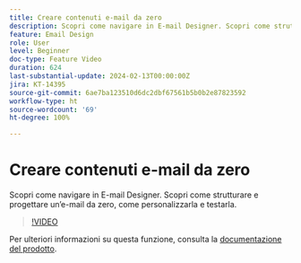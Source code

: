 ```yaml
---
title: Creare contenuti e-mail da zero
description: Scopri come navigare in E-mail Designer. Scopri come strutturare e progettare un’e-mail da zero, come personalizzarla e testarla.
feature: Email Design
role: User
level: Beginner
doc-type: Feature Video
duration: 624
last-substantial-update: 2024-02-13T00:00:00Z
jira: KT-14395
source-git-commit: 6ae7ba123510d6dc2dbf67561b5b0b2e87823592
workflow-type: ht
source-wordcount: '69'
ht-degree: 100%

---
```



# Creare contenuti e-mail da zero

Scopri come navigare in E-mail Designer. Scopri come strutturare e progettare un’e-mail da zero, come personalizzarla e testarla.

>[!VIDEO](https://video.tv.adobe.com/v/3425867/?learn=on)

Per ulteriori informazioni su questa funzione, consulta la [documentazione del prodotto](https://experienceleague.adobe.com/docs/campaign-web/v8/msg/email/create-email.html?lang=it).


